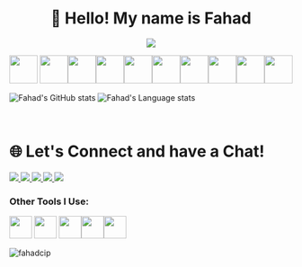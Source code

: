<h1 align="center">💫 Hello! My name is Fahad</h1>

<!-- Line -->
<p align="center">
 <img src="https://readme-typing-svg.demolab.com?font=Fira+Code&weight=500&size=22&duration=4500&pause=1000&color=4CAF50&width=635&lines=A+passionate+frontend+developer+from+Bangladesh;More+than+5+years+experience+on+WebDesign+and+IT" />
</p>


<!--Logo-->
<p align="center">
  <img src="https://cdn3.iconfinder.com/data/icons/iconpark-vol-3/48/github-256.png" width="50"> <img src="https://cdn.jsdelivr.net/gh/devicons/devicon/icons/git/git-original.svg" width="50"><img src="https://cdn.jsdelivr.net/gh/devicons/devicon/icons/vscode/vscode-original.svg" width="50"><img src="https://cdn.jsdelivr.net/gh/devicons/devicon/icons/html5/html5-plain-wordmark.svg" width="50"><img src="https://cdn.jsdelivr.net/gh/devicons/devicon/icons/css3/css3-plain-wordmark.svg" width="50"><img src="https://cdn.jsdelivr.net/gh/devicons/devicon/icons/javascript/javascript-original.svg" width="50"><img src="https://cdn.jsdelivr.net/gh/devicons/devicon/icons/python/python-original.svg" width="50"><img src="https://cdn.jsdelivr.net/gh/devicons/devicon/icons/illustrator/illustrator-plain.svg" width="50"><img src="https://cdn.jsdelivr.net/gh/devicons/devicon/icons/linux/linux-original.svg" width="50"><img src="https://cdn.jsdelivr.net/gh/devicons/devicon/icons/wordpress/wordpress-plain.svg" width="50">
</p>



![Fahad's GitHub stats](https://github-readme-stats.vercel.app/api?username=FahadCip&theme=shadow_green&show_icons=true&bg_color=00000000&hide_border=true&include_all_commits=true&count_private=true?size=490x165)
![Fahad's Language stats](https://github-readme-stats.vercel.app/api/top-langs?username=fahadcip&show_icons=true&locale=en&layout=compact)

<br>  


<!--Social-->
# 🌐 Let's Connect and have a Chat!
<p align="left">
 <a href="mailto:Fahadcip@gmail.com" >
  <img src="https://img.shields.io/badge/Gmail-D14836?style=for-the-badge&logo=gmail&logoColor=white" />
 </a>
 <a href="https://github.com/FahadCip" >
  <img src="https://img.shields.io/badge/GitHub-100000?style=for-the-badge&logo=github&logoColor=white" />
 </a>
  <a href="https://facebook.com/FahadCip" >
  <img src="https://img.shields.io/badge/Facebook-1877F2?style=for-the-badge&logo=facebook&logoColor=white" />
 </a>
  <a href="https://t.me/FahadCip" >
  <img src="https://img.shields.io/badge/Telegram-2CA5E0?style=for-the-badge&logo=telegram&logoColor=white" />
 </a>
  </a>
  <a href="https://techzbay.com/" >
  <img src="https://img.shields.io/badge/website-000000?style=for-the-badge&logo=About.me&logoColor=white" />
 </a>
</p>




<h3 align="left">Other Tools I Use:</h3>
<p align="left"> 
 <img src="https://cdn4.iconfinder.com/data/icons/logos-and-brands/512/23_Photoshop_Adobe_logo_logos-256.png" width="40"> <img src="https://cdn4.iconfinder.com/data/icons/logos-and-brands/512/16_Aftereffects_After_Effects_Adobe_logo_logos-256.png" width="40"> <img src="https://cdn2.iconfinder.com/data/icons/icons-mega-pack-1-and-2/256/VMware_Workstation.png" width="40"><img src="https://cdn3.iconfinder.com/data/icons/social-media-2068/64/_shopping-256.png" width="40"><img src="https://img.uxwing.com/wp-content/themes/uxwing/download/brands-social-media/chatgpt-icon.svg" width="40">
</p>


<p align="left"> <img src="https://komarev.com/ghpvc/?username=fahadcip&label=Profile%20views&color=0e75b6&style=flat" alt="fahadcip" /> </p>
